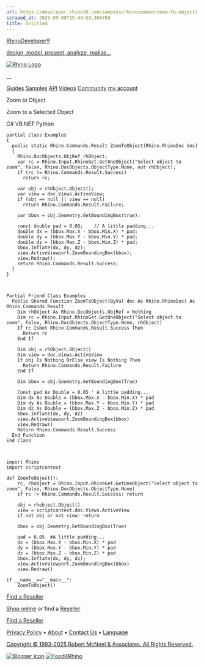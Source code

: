 ```yaml
---
url: https://developer.rhino3d.com/samples/rhinocommon/zoom-to-object/
scraped_at: 2025-09-08T15:44:59.368769
title: Untitled
---
```


[RhinoDeveloper®](/)

[design, model, present, analyze, realize...](/)

[![Rhino Logo](https://developer.rhino3d.com/images/rhinodevlogo.png)](/)

__

[Guides](https://developer.rhino3d.com/guides)
[Samples](https://developer.rhino3d.com/samples)
[API](https://developer.rhino3d.com/api)
[Videos](https://developer.rhino3d.com/videos)
[Community](https://discourse.mcneel.com/c/rhino-developer) [my account
](https://www.rhino3d.com/my-account/ "Manage your account, licenses, and
teams")

Zoom to Object

Zoom to a Selected Object

C# VB.NET Python

    
    
    partial class Examples
    {
      public static Rhino.Commands.Result ZoomToObject(Rhino.RhinoDoc doc)
      {
        Rhino.DocObjects.ObjRef rhObject;
        var rc = Rhino.Input.RhinoGet.GetOneObject("Select object to zoom", false, Rhino.DocObjects.ObjectType.None, out rhObject);
        if (rc != Rhino.Commands.Result.Success)
          return rc;
    
        var obj = rhObject.Object();
        var view = doc.Views.ActiveView;
        if (obj == null || view == null)
          return Rhino.Commands.Result.Failure;
    
        var bbox = obj.Geometry.GetBoundingBox(true);
    
        const double pad = 0.05;    // A little padding...
        double dx = (bbox.Max.X - bbox.Min.X) * pad;
        double dy = (bbox.Max.Y - bbox.Min.Y) * pad;
        double dz = (bbox.Max.Z - bbox.Min.Z) * pad;
        bbox.Inflate(dx, dy, dz);
        view.ActiveViewport.ZoomBoundingBox(bbox);
        view.Redraw();
        return Rhino.Commands.Result.Success;
      }
    }
    
    
    
    Partial Friend Class Examples
      Public Shared Function ZoomToObject(ByVal doc As Rhino.RhinoDoc) As Rhino.Commands.Result
    	Dim rhObject As Rhino.DocObjects.ObjRef = Nothing
    	Dim rc = Rhino.Input.RhinoGet.GetOneObject("Select object to zoom", False, Rhino.DocObjects.ObjectType.None, rhObject)
    	If rc IsNot Rhino.Commands.Result.Success Then
    	  Return rc
    	End If
    
    	Dim obj = rhObject.Object()
    	Dim view = doc.Views.ActiveView
    	If obj Is Nothing OrElse view Is Nothing Then
    	  Return Rhino.Commands.Result.Failure
    	End If
    
    	Dim bbox = obj.Geometry.GetBoundingBox(True)
    
    	Const pad As Double = 0.05 ' A little padding...
    	Dim dx As Double = (bbox.Max.X - bbox.Min.X) * pad
    	Dim dy As Double = (bbox.Max.Y - bbox.Min.Y) * pad
    	Dim dz As Double = (bbox.Max.Z - bbox.Min.Z) * pad
    	bbox.Inflate(dx, dy, dz)
    	view.ActiveViewport.ZoomBoundingBox(bbox)
    	view.Redraw()
    	Return Rhino.Commands.Result.Success
      End Function
    End Class
    
    
    
    import Rhino
    import scriptcontext
    
    def ZoomToObject():
        rc, rhobject = Rhino.Input.RhinoGet.GetOneObject("Select object to zoom", False, Rhino.DocObjects.ObjectType.None)
        if rc != Rhino.Commands.Result.Success: return
    
        obj = rhobject.Object()
        view = scriptcontext.doc.Views.ActiveView
        if not obj or not view: return
    
        bbox = obj.Geometry.GetBoundingBox(True)
    
        pad = 0.05  #A little padding...
        dx = (bbox.Max.X - bbox.Min.X) * pad
        dy = (bbox.Max.Y - bbox.Min.Y) * pad
        dz = (bbox.Max.Z - bbox.Min.Z) * pad
        bbox.Inflate(dx, dy, dz);
        view.ActiveViewport.ZoomBoundingBox(bbox)
        view.Redraw()
    
    if __name__=="__main__":
        ZoomToObject()
    

  

[Find a Reseller](https://www.rhino3d.com/sales)

[Shop online](https://www.rhino3d.com/store) or find a
[Reseller](https://www.rhino3d.com/sales)

[Find a Reseller](https://www.rhino3d.com/sales)

[Privacy Policy](https://www.rhino3d.com/privacy) •
[About](https://www.rhino3d.com/mcneel/about) • [Contact
Us](https://www.rhino3d.com/mcneel/contact) • [
Language](https://www.rhino3d.com/language "Change to a different region or
language")

[Copyright © 1993-2025 Robert McNeel & Associates. All Rights
Reserved.](https://www.rhino3d.com/mcneel/about)

[](https://www.facebook.com/McNeelRhinoceros/)
[](https://twitter.com/bobmcneel) [](https://www.linkedin.com/groups/75313/)
[](https://www.youtube.com/user/RhinoGuide/videos) [](https://vimeo.com/rhino)
[![Blogger
icon](https://developer.rhino3d.com/images/blogger.svg)](http://blog.rhino3d.com/)
[![Food4Rhino](https://developer.rhino3d.com/images/f4r_icon_01.svg)](https://www.food4rhino.com)


